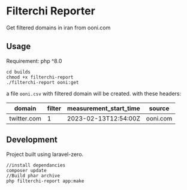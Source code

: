 # Filterchi Reporter
Get filtered domains in iran from ooni.com 

## Usage
Requirement: php ^8.0

```shell
cd builds
chmod +x filterchi-report
./filterchi-report ooni:get
```
a file `ooni.csv` with filtered domain will be created. with these headers:

| domain      | filter | measurement_start_time | source |
|-------------| ------ | ---------------------- | ------ |
| twitter.com | 1 | 2023-02-13T12:54:00Z | ooni.com |

## Development
Project built using laravel-zero.
```shell
//install dependancies
composer update
//Build phar archive
php filterchi-report app:make

```

